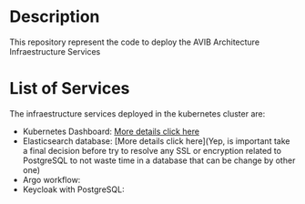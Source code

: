 # Description

This repository represent the code to deploy the AVIB Architecture Infraestructure Services

# List of Services

The infraestructure services deployed in the kubernetes cluster are:

- Kubernetes Dashboard: [More details click here](https://dev.azure.com/gsdpi/avib/_wiki/wikis/avib.wiki/29/Kubernetes-Dashboard-Kubernetes-Resources-Visual-Manager)
- Elasticsearch database: [More details click here](Yep, is important take a final decision before try to resolve any SSL or encryption related to PostgreSQL to not waste time in a database that can be change by other one)
- Argo workflow:
- Keycloak with PostgreSQL:
